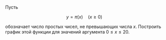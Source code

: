 Пусть

$$ y = \pi(x) \quad (x\geq 0) $$

обозначает число простых чисел, не превышающих числа $x$. Построить график этой функции для значений аргумента $0\leq x\leq 20$.